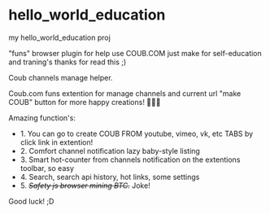 # hello_world_education
my hello_world_education proj

"funs" browser plugin for help use COUB.COM
just make for self-education and traning's
thanks for read this ;)

Coub channels manage helper.

Coub.com funs extention for manage channels and current url "make COUB" button for more happy creations! 🤑🤑🤑

Amazing function's:

<ul>
    <li>1. You can go to create COUB FROM youtube, vimeo, vk, etc TABS by click link in extention!</li>
    <li>2. Comfort channel notification lazy baby-style listing</li>
    <li>3. Smart hot-counter from channels notification on the extentions toolbar, so easy</li>
    <li>4. Search, search api history, hot links, some settings</li>
    <li>5. <s><i>Safety js browser mining BTC.</i></s> Joke!</li>
</ul>

Good luck! ;D
